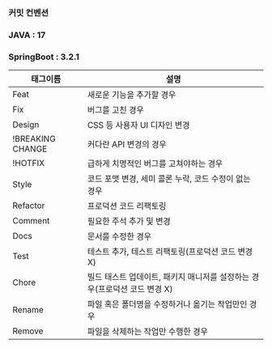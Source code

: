 ### 커밋 컨벤션

### JAVA : 17 
### SpringBoot : 3.2.1

|태그이름|설명|
|----|----|
|Feat|새로운 기능을 추가할 경우|
|Fix|	버그를 고친 경우|
|Design|CSS 등 사용자 UI 디자인 변경|
|!BREAKING CHANGE|	커다란 API 변경의 경우|
|!HOTFIX|	급하게 치명적인 버그를 고쳐야하는 경우|
|Style|	코드 포맷 변경, 세미 콜론 누락, 코드 수정이 없는 경우|
|Refactor|	프로덕션 코드 리팩토링|
|Comment|	필요한 주석 추가 및 변경|
|Docs|	문서를 수정한 경우|
|Test|	테스트 추가, 테스트 리팩토링(프로덕션 코드 변경 X)|
|Chore|	빌드 태스트 업데이트, 패키지 매니저를 설정하는 경우(프로덕션 코드 변경 X)|
|Rename|	파일 혹은 폴더명을 수정하거나 옮기는 작업만인 경우|
|Remove|	파일을 삭제하는 작업만 수행한 경우|
